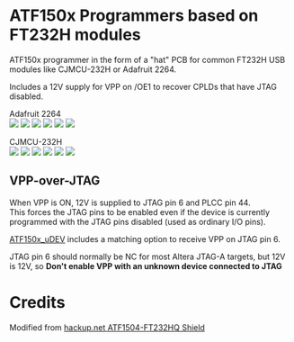 # ATF150x Programmers based on FT232H modules

ATF150x programmer in the form of a "hat" PCB for common FT232H USB modules like CJMCU-232H or Adafruit 2264.

Includes a 12V supply for VPP on /OE1 to recover CPLDs that have JTAG disabled.

Adafruit 2264  
![](PCB/out/ATF150x_uPRG.jpg)
![](PCB/out/ATF150x_uPRG.2.jpg)
![](PCB/out/ATF150x_uPRG.3.jpg)
![](PCB/out/ATF150x_uPRG.f.jpg)
![](PCB/out/ATF150x_uPRG.b.jpg)
![](PCB/out/ATF150x_uPRG.svg)

CJMCU-232H  
![](PCB/out/ATF150x_232H.jpg)
![](PCB/out/ATF150x_232H.2.jpg)
![](PCB/out/ATF150x_232H.3.jpg)
![](PCB/out/ATF150x_232H.f.jpg)
![](PCB/out/ATF150x_232H.b.jpg)
![](PCB/out/ATF150x_232H.svg)

## VPP-over-JTAG
When VPP is ON, 12V is supplied to JTAG pin 6 and PLCC pin 44.  
This forces the JTAG pins to be enabled even if the device is currently programmed with the JTAG pins disabled (used as ordinary I/O pins).

[ATF150x_uDEV](https://github.com/bkw777/ATF150x_uDEV) includes a matching option to receive VPP on JTAG pin 6.
  
JTAG pin 6 should normally be NC for most Altera JTAG-A targets, but 12V is 12V, so **Don't enable VPP with an unknown device connected to JTAG**  

# Credits
Modified from [hackup.net ATF1504-FT232HQ Shield](https://www.hackup.net/2020/01/erasing-and-programming-the-atf1504-cpld/)
